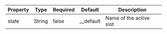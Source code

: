 | Property | Type   | Required | Default   | Description             |
|----------|--------|----------|-----------|-------------------------|
| state    | String | false    | __default | Name of the active slot |
